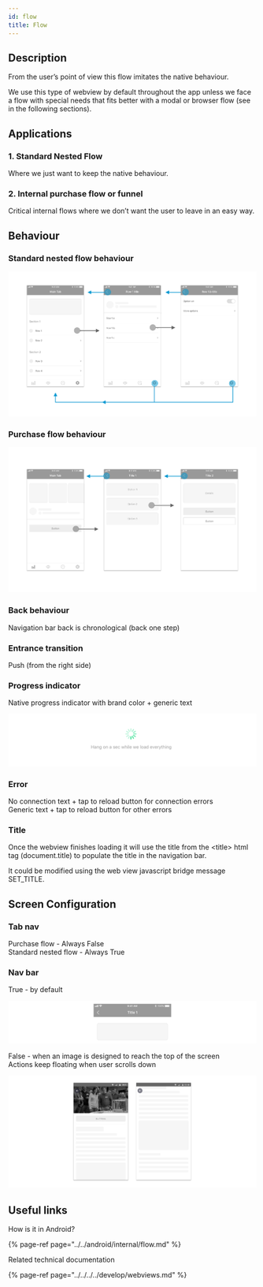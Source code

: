 ```yaml
---
id: flow
title: Flow
---
```


## Description

From the user’s point of view this flow imitates the native behaviour.

We use this type of webview by default throughout the app unless we face a flow with special needs that fits better with a modal or browser flow \(see in the following sections\).

## Applications

### 1. Standard Nested Flow

Where we just want to keep the native behaviour.

### 2. Internal purchase flow or funnel

Critical internal flows where we don’t want the user to leave in an easy way.  


## Behaviour

### Standard nested flow behaviour

![iOS Internal Flow Standard behaviour](../../../../img/ios_internal_flow_standard.png)

### Purchase flow behaviour

![iOS Internal Flow Purchase behaviour](../../../../img/ios_internal_flow_purchase.png)

### Back behaviour

Navigation bar back is chronological \(back one step\)

### Entrance transition

Push \(from the right side\)

### Progress indicator

Native progress indicator with brand color + generic text

![](../../../../img/ios_progress-indicator.png)

### Error

No connection text + tap to reload button for connection errors  
Generic text + tap to reload button for other errors

### Title

Once the webview finishes loading it will use the title from the &lt;title&gt; html tag \(document.title\) to populate the title in the navigation bar.

It could be modified using the web view javascript bridge message SET\_TITLE.

## Screen Configuration

### Tab nav

Purchase flow - Always False  
Standard nested flow - Always True

### Nav bar

True - by default

![](../../../../img/ios_internal_flow_navbar_true.png)

False - when an image is designed to reach the top of the screen  
Actions keep floating when user scrolls down

![](../../../../img/android_internal_flow_navbar_false.png)

## Useful links <a id="useful-links"></a>

How is it in Android?

{% page-ref page="../../android/internal/flow.md" %}

 Related technical documentation

{% page-ref page="../../../../develop/webviews.md" %}



